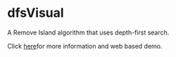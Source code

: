 # dfsVisual
A Remove Island algorithm that uses depth-first search.

Click [here](#)for more information and web based demo.
